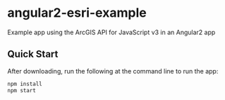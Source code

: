# angular2-esri-example
Example app using the ArcGIS API for JavaScript v3 in an Angular2 app

## Quick Start
After downloading, run the following at the command line to run the app:
```bash
npm install
npm start
```
